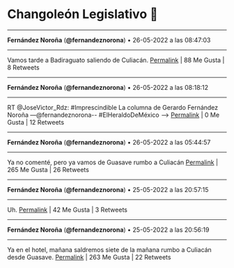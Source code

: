 # Changoleón Legislativo 🙈
*****
**Fernández Noroña** (**@fernandeznorona**) • 26-05-2022 a las 08:47:03
*****
Vamos tarde a Badiraguato saliendo de Culiacán.
[Permalink](https://twitter.com/fernandeznorona/status/1529866718507520004) | 88 Me Gusta | 8 Retweets
*****
**Fernández Noroña** (**@fernandeznorona**) • 26-05-2022 a las 08:18:12
*****
RT @JoseVictor_Rdz: #Imprescindible La columna de Gerardo Fernández Noroña —@fernandeznorona-- #ElHeraldoDeMéxico —&gt;
[Permalink](https://twitter.com/fernandeznorona/status/1529859457529700360) | 0 Me Gusta | 12 Retweets
*****
**Fernández Noroña** (**@fernandeznorona**) • 26-05-2022 a las 05:44:57
*****
Ya no comenté, pero ya vamos de Guasave rumbo a Culiacán
[Permalink](https://twitter.com/fernandeznorona/status/1529820889457360896) | 265 Me Gusta | 26 Retweets
*****
**Fernández Noroña** (**@fernandeznorona**) • 25-05-2022 a las 20:57:15
*****
Uh.
[Permalink](https://twitter.com/fernandeznorona/status/1529688089588817920) | 42 Me Gusta | 3 Retweets
*****
**Fernández Noroña** (**@fernandeznorona**) • 25-05-2022 a las 20:56:19
*****
Ya en el hotel, mañana saldremos siete de la mañana rumbo a Culiacán desde Guasave.
[Permalink](https://twitter.com/fernandeznorona/status/1529687853818576897) | 263 Me Gusta | 22 Retweets